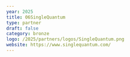 ```yaml
---
year: 2025
title: 06SingleQuantum
type: partner
draft: false
category: bronze
logo: /2025/partners/logos/SingleQuantum.png
website: https://www.singlequantum.com/
---
```

